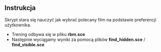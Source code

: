 ## Instrukcja
Skrypt stara się nauczyć jak wybrać polecany film na podstawie preferencji użytkownika.
* Trening odbywa się w pliku **rbm.sce**
* Następnie wyciągamy wyniki za pomocą plików **find_hidden.sce** / **find_visible.sce**